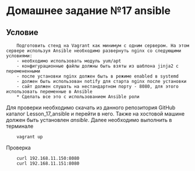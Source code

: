 # Домашнее задание №17 ansible
## Условие

        Подготовить стенд на Vagrant как минимум с одним сервером. На этом сервере используя Ansible необходимо развернуть nginx со следующими условиями:
        - необходимо использовать модуль yum/apt
        - конфигурационные файлы должны быть взяты из шаблона jinja2 с перемененными
        - после установки nginx должен быть в режиме enabled в systemd
        - должен быть использован notify для старта nginx после установки
        - сайт должен слушать на нестандартном порту - 8080, для этого использовать переменные в Ansible
        * Сделать все это с использованием Ansible роли

Для проверки необходимо скачать из данного репозитория GitHub каталог Lesson_17_ansible и перейти в него. Также на хостовой машине должен быть установлен *ansible*. 
Далее необходимо выполнить в терминале

        vagrant up

Проверка

        curl 192.168.11.150:8080
        curl 192.168.11.151:8080


